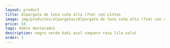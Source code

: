 ```yaml
---
layout: product
title: Alpargata de lona cuña alta (7cm) con cintas 
image: img/productos/alpargatas/Alpargata de lona cuña alta (7cm) con cintas =54 =doble destacado1=negro verde kaki azul vaquero rosa lila salvi.webp
price: 54 
tags: doble destacado1
description: negro verde kaki azul vaquero rosa lila salvi
order: 1
---
```

